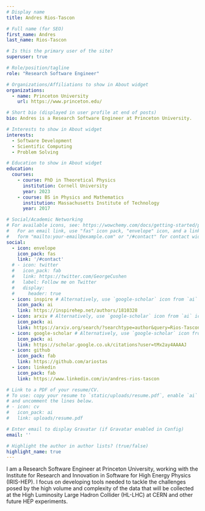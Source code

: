 ```yaml
---
# Display name
title: Andres Rios-Tascon

# Full name (for SEO)
first_name: Andres
last_name: Rios-Tascon

# Is this the primary user of the site?
superuser: true

# Role/position/tagline
role: "Research Software Engineer"

# Organizations/Affiliations to show in About widget
organizations:
  - name: Princeton University
    url: https://www.princeton.edu/

# Short bio (displayed in user profile at end of posts)
bio: Andres is a Research Software Engineer at Princeton University.

# Interests to show in About widget
interests:
  - Software Development
  - Scientific Computing
  - Problem Solving

# Education to show in About widget
education:
  courses:
    - course: PhD in Theoretical Physics
      institution: Cornell University
      year: 2023
    - course: BS in Physics and Mathematics
      institution: Massachusetts Institute of Technology
      year: 2017

# Social/Academic Networking
# For available icons, see: https://wowchemy.com/docs/getting-started/page-builder/#icons
#   For an email link, use "fas" icon pack, "envelope" icon, and a link in the
#   form "mailto:your-email@example.com" or "/#contact" for contact widget.
social:
  - icon: envelope
    icon_pack: fas
    link: '/#contact'
  # - icon: twitter
  #   icon_pack: fab
  #   link: https://twitter.com/GeorgeCushen
  #   label: Follow me on Twitter
  #   display:
  #     header: true
  - icon: inspire # Alternatively, use `google-scholar` icon from `ai` icon pack
    icon_pack: ai
    link: https://inspirehep.net/authors/1810328
  - icon: arxiv # Alternatively, use `google-scholar` icon from `ai` icon pack
    icon_pack: ai
    link: https://arxiv.org/search/?searchtype=author&query=Rios-Tascon%2C+A
  - icon: google-scholar # Alternatively, use `google-scholar` icon from `ai` icon pack
    icon_pack: ai
    link: https://scholar.google.co.uk/citations?user=tMx2ay4AAAAJ
  - icon: github
    icon_pack: fab
    link: https://github.com/ariostas
  - icon: linkedin
    icon_pack: fab
    link: https://www.linkedin.com/in/andres-rios-tascon

# Link to a PDF of your resume/CV.
# To use: copy your resume to `static/uploads/resume.pdf`, enable `ai` icons in `params.yaml`,
# and uncomment the lines below.
# - icon: cv
#   icon_pack: ai
#   link: uploads/resume.pdf

# Enter email to display Gravatar (if Gravatar enabled in Config)
email: ''

# Highlight the author in author lists? (true/false)
highlight_name: true
---
```


I am a Research Software Engineer at Princeton University, working with the Institute for Research and Innovation in Software for High Energy Physics (IRIS-HEP). I focus on developing tools needed to tackle the challenges posed by the high volume and complexity of the data that will be collected at the High Luminosity Large Hadron Collider (HL-LHC) at CERN and other future HEP experiments.

